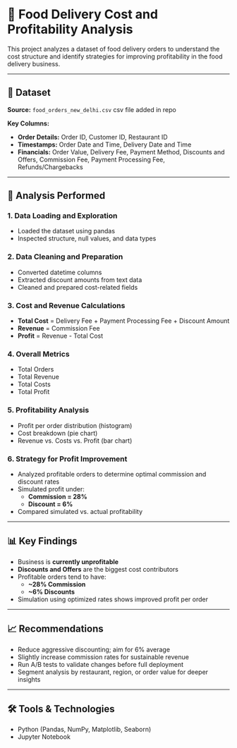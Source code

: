 # 🍔 Food Delivery Cost and Profitability Analysis

This project analyzes a dataset of food delivery orders to understand the cost structure and identify strategies for improving profitability in the food delivery business.

---

## 📁 Dataset

**Source:** `food_orders_new_delhi.csv` csv file added in repo

**Key Columns:**
- **Order Details:** Order ID, Customer ID, Restaurant ID
- **Timestamps:** Order Date and Time, Delivery Date and Time
- **Financials:** Order Value, Delivery Fee, Payment Method, Discounts and Offers, Commission Fee, Payment Processing Fee, Refunds/Chargebacks

---

## 🔧 Analysis Performed

### 1. Data Loading and Exploration
- Loaded the dataset using pandas
- Inspected structure, null values, and data types

### 2. Data Cleaning and Preparation
- Converted datetime columns
- Extracted discount amounts from text data
- Cleaned and prepared cost-related fields

### 3. Cost and Revenue Calculations
- **Total Cost** = Delivery Fee + Payment Processing Fee + Discount Amount
- **Revenue** = Commission Fee
- **Profit** = Revenue - Total Cost

### 4. Overall Metrics
- Total Orders
- Total Revenue
- Total Costs
- Total Profit

### 5. Profitability Analysis
- Profit per order distribution (histogram)
- Cost breakdown (pie chart)
- Revenue vs. Costs vs. Profit (bar chart)

### 6. Strategy for Profit Improvement
- Analyzed profitable orders to determine optimal commission and discount rates
- Simulated profit under:
  - **Commission = 28%**
  - **Discount = 6%**
- Compared simulated vs. actual profitability

---

## 📊 Key Findings

- Business is **currently unprofitable**
- **Discounts and Offers** are the biggest cost contributors
- Profitable orders tend to have:
  - **~28% Commission**
  - **~6% Discounts**
- Simulation using optimized rates shows improved profit per order

---

## 📈 Recommendations

- Reduce aggressive discounting; aim for 6% average
- Slightly increase commission rates for sustainable revenue
- Run A/B tests to validate changes before full deployment
- Segment analysis by restaurant, region, or order value for deeper insights

---

## 🛠 Tools & Technologies

- Python (Pandas, NumPy, Matplotlib, Seaborn)
- Jupyter Notebook

